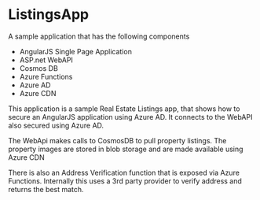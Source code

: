 # ListingsApp
A sample application that has the following components
- AngularJS Single Page Application
- ASP.net WebAPI
- Cosmos DB
- Azure Functions 
- Azure AD 
- Azure CDN

This application is a sample Real Estate Listings app, that shows how to secure an AngularJS application using Azure AD. It connects to the WebAPI also secured using Azure AD.

The WebApi makes calls to CosmosDB to pull property listings. The property images are stored in blob storage and are made available using Azure CDN

There is also an Address Verification function that is exposed via Azure Functions. Internally this uses a 3rd party provider to verify address and returns the best match.
